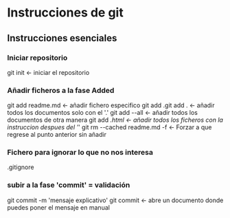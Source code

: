 # Instrucciones de git

## Instrucciones esenciales

### Iniciar repositorio
git init <- iniciar el repositorio

### Añadir ficheros a la fase Added
git add readme.md <- añadir fichero especifico
git add .git add . <- añadir todos los documentos solo con el '.'
git add --all <- añadir todos los documentos de otra manera
git add *.html <- añadir todos los ficheros con la instruccion despues del '*'
git rm --cached readme.md -f <- Forzar a que regrese al punto anterior sin añadir
### Fichero para ignorar lo que no nos interesa
.gitignore

### subir a la fase 'commit' = validación
git commit -m 'mensaje explicativo'
git commit <- abre un documento donde puedes poner el mensaje en manual

